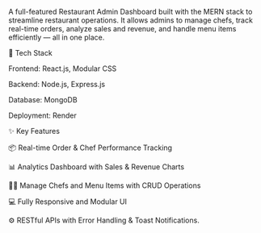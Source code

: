 
A full-featured Restaurant Admin Dashboard built with the MERN stack to streamline restaurant operations.
It allows admins to manage chefs, track real-time orders, analyze sales and revenue, and handle menu items efficiently — all in one place.

🚀 Tech Stack

Frontend: React.js, Modular CSS

Backend: Node.js, Express.js

Database: MongoDB

Deployment: Render

✨ Key Features

📦 Real-time Order & Chef Performance Tracking

📊 Analytics Dashboard with Sales & Revenue Charts

🧑‍🍳 Manage Chefs and Menu Items with CRUD Operations

💻 Fully Responsive and Modular UI

⚙️ RESTful APIs with Error Handling & Toast Notifications.


